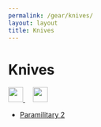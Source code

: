 ```yaml
---
permalink: /gear/knives/
layout: layout
title: Knives
---
```


<div class="center">

   <h1>Knives</h1>
   
   <a href="https://github.com/StevenTammen/steventammen.github.io/edit/master/pages/gear/knives.md" target="_blank">
     <img src="https://steventammen.github.io/assets/images/GitHub.png" height="30" width="30">
   </a> &nbsp; &nbsp;
   
   <a href="http://prose.io/#StevenTammen/steventammen.github.io/edit/master/pages/gear/knives.md" target="_blank">
     <img src="https://steventammen.github.io/assets/images/Prose.png" height="30" width="30">
   </a>
   
</div>

- [Paramilitary 2](https://www.amazon.com/gp/product/B003X9WKOO/)
